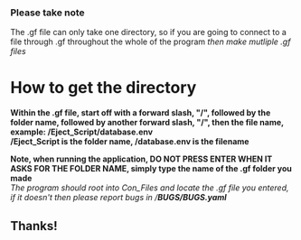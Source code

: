 
### Please take note

The .gf file can only take one directory, so if you are going to connect to a file through .gf throughout the whole of the program *then make mutliple .gf files*</br>

# How to get the directory
**Within the .gf file, start off with a forward slash, "/", followed by the folder name, followed by another forward slash, "/", then the file name, example: /Eject_Script/database.env</br>/Eject_Script is the folder name, /database.env is the filename**</br>

**Note, when running the application, DO NOT PRESS ENTER WHEN IT ASKS FOR THE FOLDER NAME, simply type the name of the .gf folder you made**</br>
*The program should root into Con_Files and locate the .gf file you entered, if it doesn't then please report bugs in /**BUGS/BUGS.yaml***

## Thanks!
